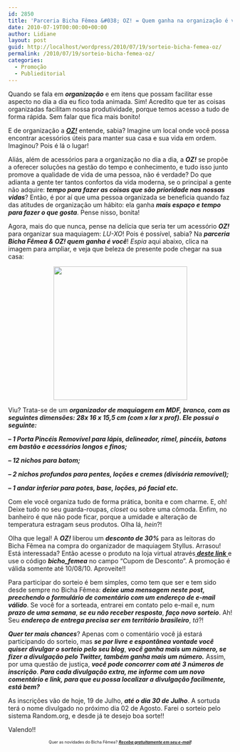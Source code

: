 ```yaml
---
id: 2850
title: 'Parceria Bicha Fêmea &#038; OZ! = Quem ganha na organização é você!'
date: 2010-07-19T00:00:00+00:00
author: Lidiane
layout: post
guid: http://localhost/wordpress/2010/07/19/sorteio-bicha-femea-oz/
permalink: /2010/07/19/sorteio-bicha-femea-oz/
categories:
  - Promoção
  - Publieditorial
---
```

Quando se fala em **_organização_** e em itens que possam facilitar esse aspecto no dia a dia eu fico toda animada. Sim! Acredito que ter as coisas organizadas facilitam nossa produtividade, porque temos acesso a tudo de forma rápida. Sem falar que fica mais bonito!

E de organização a **_<a href="http://www.organizesuavida.com.br/si/site/0000" target="_blank">OZ!</a>_** entende, sabia? Imagine um local onde você possa encontrar acessórios úteis para manter sua casa e sua vida em ordem. Imaginou? Pois é lá o lugar!

<!--more-->

Aliás, além de acessórios para a organização no dia a dia, a **_OZ!_** se propõe a oferecer soluções na gestão do tempo e conhecimento, e tudo isso junto promove a qualidade de vida de uma pessoa, não é verdade? Do que adianta a gente ter tantos confortos da vida moderna, se o principal a gente não adquire: **_tempo para fazer as coisas que são prioridade nas nossas vidas_**? Então, é por aí que uma pessoa organizada se beneficia quando faz das atitudes de organização um hábito: ela ganha **_mais espaço e tempo para fazer o que gosta_**. Pense nisso, bonita!

Agora, mais do que nunca, pense na delícia que seria ter um acessório **_OZ!_** para organizar sua maquiagem: _LU-XO_! Pois é possível, sabia? Na **_parceria Bicha Fêmea & OZ! quem ganha é você_**! _Espia_ aqui abaixo, clica na imagem para ampliar, e veja que beleza de presente pode chegar na sua casa:

<p style="text-align: center;">
  <a href="http://www.trololodemulher.com.br/blog/wp-content/uploads/2010/07/organizador-de-maquiagem.jpg"><img class="size-medium wp-image-4960 aligncenter" title="organizador de maquiagem" src="http://www.trololodemulher.com.br/blog/wp-content/uploads/2010/07/organizador-de-maquiagem-300x300.jpg" alt="" width="300" height="300" /></a>
</p>

Viu? Trata-se de um **_organizador de maquiagem em MDF, branco, com as seguintes dimensões: 28x 16 x 15,5 cm (com x lar x prof). Ele possui o seguinte:_** 

**_&#8211; 1 Porta Pincéis Removível para lápis, delineador, rímel, pincéis, batons em bastão e acessórios longos e finos;_**

**_&#8211; 12 nichos para batom;_**

**_&#8211; 2 nichos profundos para pentes, loções e cremes (divisória removível);_**

**_&#8211; 1 andar inferior para potes, base, loções, pó facial etc._**

Com ele você organiza tudo de forma prática, bonita e com charme. E, oh! Deixe tudo no seu guarda-roupas, _closet_ ou sobre uma cômoda. Enfim, no banheiro é que não pode ficar, porque a umidade e alteração de temperatura estragam seus produtos. Olha lá, _hein_?!

Olha que legal! A **_OZ!_** liberou um **_desconto de 30%_** para as leitoras do Bicha Fêmea na compra do organizador de maquiagem Styllus. Arrasou! Está interessada? Então acesse o produto na loja virtual através<a href="http://www.lojaoz.com.br/sistema/ListaProdutos.asp?IDLoja=6809&Det=True&IDProduto=2179704&q=Organizador+de+Maquiagem+Styllus&1ST=1&Y=5344858911964" target="_blank"><strong><em> deste link</em></strong> </a>e use o código **_bicho_femea_** no campo “Cupom de Desconto”. A promoção é válida somente até 10/08/10. Aproveite!!

Para participar do sorteio é bem simples, como tem que ser e tem sido desde sempre no Bicha Fêmea: **_deixe uma mensagem neste post, preechendo o formulário de comentário com um endereço de e-mail válido_**. Se você for a sorteada, entrarei em contato pelo e-mail e, num **_prazo de uma semana_**, **_se eu não receber resposta_**, **_faço novo sorteio_**. Ah! Seu **_endereço de entrega precisa ser em território brasileiro_**, _tá_?!

**_Quer ter mais chances_**? Apenas com o comentário você já estará participando do sorteio, mas **_se por livre e espontânea vontade você quiser divulgar o sorteio pelo seu blog_**, **_você ganha mais um número, se fizer a divulgação pelo Twitter, também ganha mais um número._** Assim, por uma questão de justiça, **_você pode concorrer com até 3 números de inscrição_**. **_Para cada divulgação extra, me informe com um novo comentário e link, para que eu possa localizar a divulgação facilmente, está bem?_**

As inscrições vão de hoje, 19 de Julho, **_até o dia 30 de Julho_**. A sortuda terá o nome divulgado no próximo dia 02 de Agosto. Farei o sorteio pelo sistema Random.org, e desde já te desejo boa sorte!!

Valendo!!

<p style="text-align: center;">
  <span style="font-size: xx-small;">Quer as novidades do Bicha Fêmea? <strong><em><a href="http://feedburner.google.com/fb/a/mailverify?uri=blogbichafemea&loc=pt_BR">Receba gratuitamente em seu e-mail</a></em></strong>!</span>
</p>